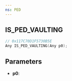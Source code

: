 ```yaml
---
ns: PED
---
```

## IS_PED_VAULTING

```c
// 0x117C70D1F5730B5E
Any IS_PED_VAULTING(Any p0);
```

## Parameters
* **p0**:
